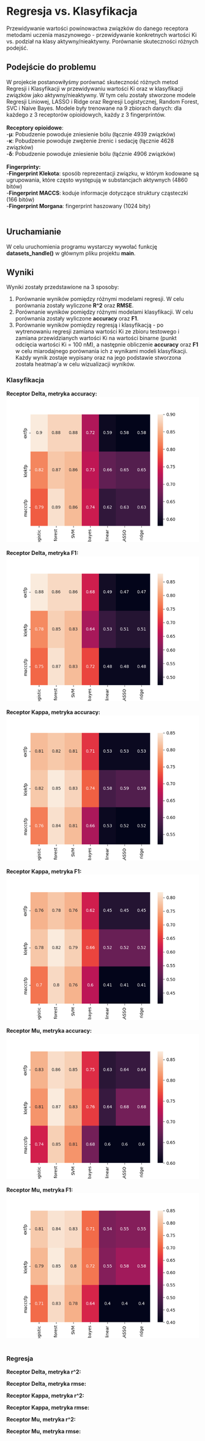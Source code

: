 # Regresja vs. Klasyfikacja
Przewidywanie wartości powinowactwa związków do danego receptora metodami uczenia maszynowego - przewidywanie konkretnych wartości Ki vs. podział na klasy aktywny/nieaktywny. Porównanie skuteczności różnych podejść.

## Podejście do problemu
W projekcie postanowiłyśmy porównać skuteczność różnych metod Regresji i Klasyfikacji w przewidywaniu wartości Ki oraz w klasyfikacji związków jako aktywny/nieaktywny. W tym celu zostały stworzone modele Regresji Liniowej, LASSO i Ridge oraz Regresji Logistycznej, Random Forest, SVC i Naive Bayes. Modele były trenowane na 9 zbiorach danych: dla każdego z 3 receptorów opioidowych, każdy z 3 fingerprintów.<br /> <br />
**Receptory opioidowe**:  <br />
-**µ**: Pobudzenie powoduje zniesienie bólu (łącznie 4939 związków) <br />
-**κ**: Pobudzenie powoduje zwężenie źrenic i sedację (łącznie 4628 związków) <br />
-**δ**: Pobudzenie powoduje zniesienie bólu (łąćznie 4906 związków) <br />
<br />
**Fingerprinty:** <br />
-**Fingerprint Klekota**: sposób reprezentacji związku, w którym kodowane są ugrupowania, które często występują w substancjach aktywnych (4860 bitów) <br />
-**Fingerprint MACCS**: koduje informacje dotyczące struktury cząsteczki (166 bitów)<br />
-**Fingerprint Morgana**: fingerprint haszowany (1024 bity)<br />
<br /> 

## Uruchamianie
W celu uruchomienia programu wystarczy wywołać funkcję **datasets_handle()** w głównym pliku projektu **main**.

## Wyniki
Wyniki zostały przedstawione na 3 sposoby:<br />
1. Porównanie wyników pomiędzy różnymi modelami regresji. W celu porównania zostały wyliczone **R^2** oraz **RMSE**.<br />
2. Porównanie wyników pomiędzy różnymi modelami klasyfikacji. W celu porównania zostały wyliczone **accuracy** oraz **F1**.<br />
3. Porównanie wyników pomiędzy regresją i klasyfikacją - po wytrenowaniu regresji zamiana wartości Ki ze zbioru testowego i zamiana przewidzianych wartości Ki na wartości binarne (punkt odcięcia wartości Ki = 100 nM), a następnie obliczenie **accuracy** oraz **F1** w celu miarodajnego porównania ich z wynikami modeli klasyfikacji.<br />
Każdy wynik zostaje wypisany oraz na jego podstawie stworzona została heatmap'a w celu wizualizacji wyników.

### Klasyfikacja
**Receptor Delta, metryka accuracy:**<br />
![alt text](https://github.com/Seygaa/umwpl2021/blob/main/results/delta_accuracy.png?raw=true)<br /><br />
**Receptor Delta, metryka F1:**<br />
![alt text](https://github.com/Seygaa/umwpl2021/blob/main/results/delta_f1.png?raw=true)<br /><br />
**Receptor Kappa, metryka accuracy:**<br />
![alt text](https://github.com/Seygaa/umwpl2021/blob/main/results/kappa_accuracy.png?raw=true)<br /><br />
**Receptor Kappa, metryka F1:**<br />
![alt text](https://github.com/Seygaa/umwpl2021/blob/main/results/kappa_f1.png?raw=true)<br /><br />
**Receptor Mu, metryka accuracy:**<br />
![alt text](https://github.com/Seygaa/umwpl2021/blob/main/results/mu_accuracy.png?raw=true)<br /><br />
**Receptor Mu, metryka F1:**<br />
![alt text](https://github.com/Seygaa/umwpl2021/blob/main/results/mu_f1.png?raw=true)<br /><br />

### Regresja
**Receptor Delta, metryka r^2:**<br />

**Receptor Delta, metryka rmse:**<br />

**Receptor Kappa, metryka r^2:**<br />

**Receptor Kappa, metryka rmse:**<br />

**Receptor Mu, metryka r^2:**<br />

**Receptor Mu, metryka rmse:**<br />

